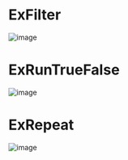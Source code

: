# ExFilter

![image](https://user-images.githubusercontent.com/101933646/232486214-66e34672-db10-4f65-92af-95cfc3c58777.png)

# ExRunTrueFalse

![image](https://user-images.githubusercontent.com/101933646/232485226-340df829-598f-48ac-862f-af515dac12c8.png)

# ExRepeat

![image](https://user-images.githubusercontent.com/101933646/232483920-57c8cda9-9246-4835-83e0-afcc98bc4295.png)
